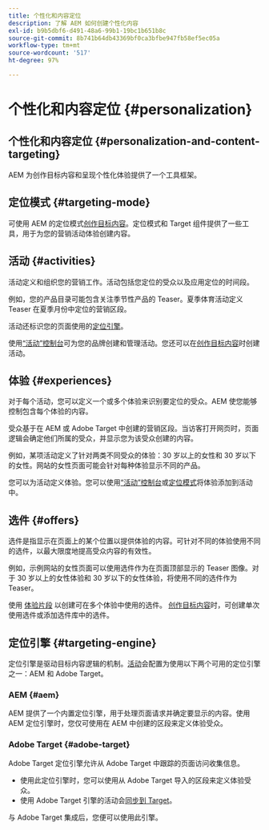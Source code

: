 ```yaml
---
title: 个性化和内容定位
description: 了解 AEM 如何创建个性化内容
exl-id: b9b5dbf6-d491-48a6-99b1-19bc1b651b8c
source-git-commit: 8b741b64db43369bf0ca3bfbe947fb58ef5ec05a
workflow-type: tm+mt
source-wordcount: '517'
ht-degree: 97%

---
```


# 个性化和内容定位 {#personalization}

## 个性化和内容定位 {#personalization-and-content-targeting}

AEM 为创作目标内容和呈现个性化体验提供了一个工具框架。

## 定位模式 {#targeting-mode}

可使用 AEM 的定位模式[创作目标内容](/help/sites-cloud/authoring/personalization/targeted-content.md)。定位模式和 Target 组件提供了一些工具，用于为您的营销活动体验创建内容。

## 活动 {#activities}

活动定义和组织您的营销工作。活动包括您定位的受众以及应用定位的时间段。

例如，您的产品目录可能包含关注季节性产品的 Teaser。夏季体育活动定义 Teaser 在夏季月份中定位的营销区段。

活动还标识您的页面使用的[定位引擎](#targeting-engine)。

使用[“活动”控制台](/help/sites-cloud/authoring/personalization/activities.md)可为您的品牌创建和管理活动。您还可以在[创作目标内容](/help/sites-cloud/authoring/personalization/targeted-content.md)时创建活动。

## 体验 {#experiences}

对于每个活动，您可以定义一个或多个体验来识别要定位的受众。AEM 使您能够控制包含每个体验的内容。

受众基于在 AEM 或 Adobe Target 中创建的营销区段。当访客打开网页时，页面逻辑会确定他们所属的受众，并显示您为该受众创建的内容。

例如，某项活动定义了针对两类不同受众的体验：30 岁以上的女性和 30 岁以下的女性。网站的女性页面可能会针对每种体验显示不同的产品。

您可以为活动定义体验。您可以使用[“活动”控制台](/help/sites-cloud/authoring/personalization/activities.md#adding-editing-an-activity-using-the-activities-console)或[定位模式](/help/sites-cloud/authoring/personalization/targeted-content.md#adding-and-removing-experiences-using-targeting-mode)将体验添加到活动中。

## 选件 {#offers}

选件是指显示在页面上的某个位置以提供体验的内容。可针对不同的体验使用不同的选件，以最大限度地提高受众内容的有效性。

例如，示例网站的女性页面可以使用选件作为在页面顶部显示的 Teaser 图像。对于 30 岁以上的女性体验和 30 岁以下的女性体验，将使用不同的选件作为 Teaser。

使用 [体验片段](/help/sites-cloud/authoring/fundamentals/experience-fragments.md#personalization-experience-fragment) 以创建可在多个体验中使用的选件。 [创作目标内容](/help/sites-cloud/authoring/personalization/targeted-content.md)时，可创建单次使用选件或添加选件库中的选件。

<!--
Use the [Offers console](/help/sites-cloud/authoring/personalization/offers.md) to create offers that you can use in multiple experiences. Create single-use offers or add offers from an offer library when [authoring targeted content](/help/sites-cloud/authoring/personalization/targeted-content.md).
-->

## 定位引擎 {#targeting-engine}

定位引擎是驱动目标内容逻辑的机制。[活动](/help/sites-cloud/authoring/personalization/activities.md)会配置为使用以下两个可用的定位引擎之一：AEM 和 Adobe Target。

### AEM {#aem}

AEM 提供了一个内置定位引擎，用于处理页面请求并确定要显示的内容。使用 AEM 定位引擎时，您仅可使用在 AEM 中创建的区段来定义体验受众。

### Adobe Target {#adobe-target}

Adobe Target 定位引擎允许从 Adobe Target 中跟踪的页面访问收集信息。

* 使用此定位引擎时，您可以使用从 Adobe Target 导入的区段来定义体验受众。
* 使用 Adobe Target 引擎的活动会[同步到 Target](/help/sites-cloud/authoring/personalization/activities.md#synchronizing-activities-with-adobe-target)。

与 Adobe Target 集成后，您便可以使用此引擎。<!--You can use this engine when you have [integrated with Adobe Target](/help/sites-administering/opt-in.md).-->
